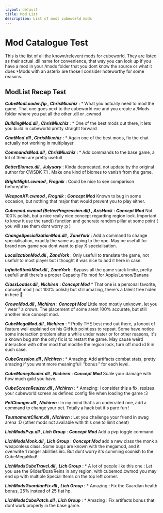 ```yaml
---
layout: default
title: Mod List
description: List of most cubeworld mods
---
```

# Mod Catalogue Test

This is the list of all the known/relevent mods for cubeworld. They are listed as their actual .dll name for convenience, that way you can look up if you have a mod in your /mods folder that you dont know the source or what it does 
*Mods with an asterix are those I consider noteworthy for some reasons.

## ModList Recap Test

***CubeModLoader.fip , ChrisMiuchiz*** : * What you actually need to mod the game. That one goes next to the cubeworld.exe and you create a /Mods folder where you put all the other .dll or .cwmod

***BuildingMod.dll , ChrisMiuchiz*** : * One of the best mods out there, it lets you build in cubeworld pretty straight forward

***ChatMod.dll , ChrisMiuchiz*** : * Again one of the best mods, fix the chat actually not working in multiplayer

***CommandsMod.dll , ChrisMiuchiz*** : * Add commands to the base game, a lot of them are pretty usefull

***BetterBiomes.dll , Julyuary*** : Kinda deprecated, not update by the original author for CWSDK-7.1 . Make one kind of biomes to vanish from the game.

***BrightNight.cwmod , Frognik*** : Could be nice to see comparison before/after.

***WeaponXP.cwmod , Frognik*** : _**_Concept Mod_**_ Known to bug in some occasion, but nothing that major that would prevent you to play either.

***Cubemod.cwmod (~~BetterProgression.dll~~) , ArisHack*** : _**_Concept Mod_**_ Not 100% polish, but a nice really nice concept regarding region lock. Important to know it use the rand() function and generate random pillar at some point ( you will see them dont worry :p )


***ChangeSpecializationMod.dll , ZaneYork*** : Add a command to change specialisation, exactly the same as going to the npc. May be usefull for brand new game you dont want to play X specialisation.

***LocalizationMod.dll , ZaneYork*** : Only usefull to translate the game, not usefull to most player but i thought it was nice to add it here in case.

***InfiniteStackMod.dll , ZaneYork*** : Bypass all the game stack limite, pretty usefull until there's a proper Capacity Fix mod for Apple/Lemon/Banana

***ClassLoader.dll , Nichiren*** : _**_Concept Mod_**_ * That one is a personal favorite, concept mod ( not 100% polish) but still amazing, there's a talent tree hiden in here 👀

***CrownMod.dll , Nichiren*** : _**_Concept Mod_**_ Little mod mostly unknown, let you ''wear'' a crown. The placement of some arent 100% accurate, but still another nice concept mod.

***CubeMegaMod.dll , Nichiren*** : * Prolly THE best mod out there, a loooot of feature well explained on his GitHub pointless to repeat. Some have notice some interaction problem after a while under water or for other reasons, it's a known bug atm the only fix is to restart the game. May cause weird interaction with other mod that modifie the region lock, turn off mod id 8 in such case.

***CubeGression.dll , Nichiren*** : * Amazing: Add artifacts combat stats, pretty amazing if you want more meaningfull ''bonus'' for each level.

***CubeMoneyScaler.dll , Nichiren*** : _**_Concept Mod_**_ Scale your damage with how much gold you have.

***CubeScreenResizer.dll , Nichiren*** : * Amazing: I consider this a fix, resizes your cubeworld screen as defined config file when loading the game :3 

***PetChanger.dll , Nichiren*** : In my mind that's an underrated one, add a command to change your pet. Totally a hack but it's pure fun !

***TournamentClient.dll , Nichiren*** : Let you challenge your friend in swag arena :D (other mods not available with this one to limit cheat)

***LichModsPvp.dll , Lich Group*** : _**_Concept Mod_**_ Add a pvp toggle command 

***LichModsMonk.dll , Lich Group*** : _**_Concept Mod_**_ add a new class the monk a weaponless class. Some bugs are known with the megamod, and it overwrite 1 ranger abilities iirc. But dont worry it's comming soonish to the CubeMegaMod!

***LichModsCubeTravel.dll , Lich Group*** : * A lot of people like this one : Let you use the Glider/Boat/Reins in any region, with cubemod.cwmod you may end up with multiple Special Items on the top left corner.

***LichModsGuardianFix.dll , Lich Group*** : * Amazing : Fix the Guardian health bonus, 25% instead of 25 flat hp.

***LichModsCubePatch.dll , Lich Group*** : * Amazing : Fix artifacts bonus that dont work properly in the base game.

